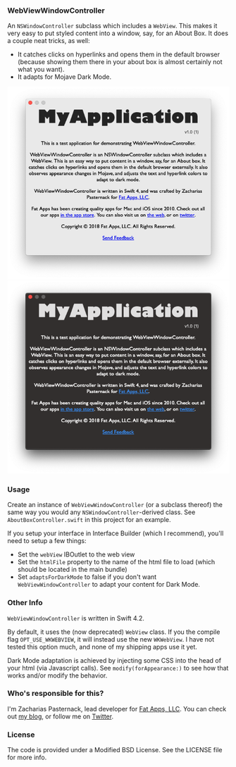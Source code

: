 ### WebViewWindowController ###

An `NSWindowController` subclass which includes a `WebView`. This makes it very easy to put styled content
into a window, say, for an About Box. It does a couple neat tricks, as well:
* It catches clicks on hyperlinks and opens them in the default browser (because showing them there in your about box is almost certainly not what you want).
* It adapts for Mojave Dark Mode.

![Screenshot: Light Mode](screenshot-light.png)
![Screenshot: Dark Mode](screenshot-dark.png)


### Usage ###

Create an instance of `WebViewWindowController` (or a subclass thereof) the same way you would any
`NSWindowController`-derived class. See `AboutBoxController.swift` in this project for an example. 

If you setup your interface in Interface Builder (which I recommend), you'll need to setup a few things:
* Set the `webView` IBOutlet to the web view
* Set the `htmlFile` property to the name of the html file to load (which should be located in the main bundle)
* Set `adaptsForDarkMode` to false if you don't want `WebViewWindowController` to adapt your content for Dark Mode.


### Other Info ###

`WebViewWindowController` is written in Swift 4.2.

By default, it uses the (now deprecated) `WebView` class. If you the compile flag `OPT_USE_WKWEBVIEW`, it will 
instead use the new `WKWebView`. I have not tested this option much, and none of my shipping apps use it yet.

Dark Mode adaptation is achieved by injecting some CSS into the head of your html (via Javascript calls). See
`modify(forAppearance:)` to see how that works and/or modify the behavior.

### Who's responsible for this? ###

I'm Zacharias Pasternack, lead developer for [Fat Apps, LLC](http://www.fat-apps.com). You can check 
out [my blog](http://zpasternack.org), or follow me on [Twitter](https://twitter.com/zpasternack).


### License ###

The code is provided under a Modified BSD License. See the LICENSE file for more info.
